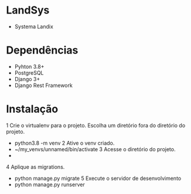 # LandSys
- Systema Landix

# Dependências
- Pyhton 3.8+
- PostgreSQL
- Django 3+ 
- Django Rest Framework

# Instalação
1 Crie o virtualenv para o projeto. Escolha um diretório fora do diretório do projeto.
- python3.8 -m venv
2 Ative o venv criado.
- ~/my_venvs/unnamed/bin/activate
3 Acesse o diretório do projeto.
- 
4 Aplique as migrations.
- python manage.py migrate
5 Execute o servidor de desenvolvimento
- python manage.py runserver
